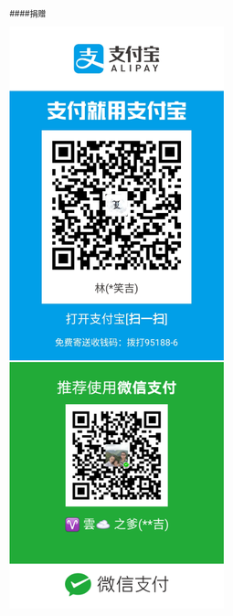 ####捐赠


<img src="https://raw.githubusercontent.com/sanshu-rom/BlissOTA/bliss/donation/Alipay.jpg" width="375" alt="Alipay">
<img src="https://raw.githubusercontent.com/sanshu-rom/BlissOTA/bliss/donation/Wechat.png" width="375" alt="Wechat">
